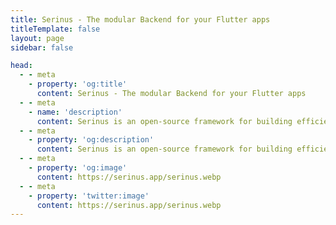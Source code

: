 ```yaml
---
title: Serinus - The modular Backend for your Flutter apps
titleTemplate: false
layout: page
sidebar: false

head:
  - - meta
    - property: 'og:title'
      content: Serinus - The modular Backend for your Flutter apps
  - - meta
    - name: 'description'
      content: Serinus is an open-source framework for building efficient and scalable backend applications powered by Dart.
  - - meta
    - property: 'og:description'
      content: Serinus is an open-source framework for building efficient and scalable backend applications powered by Dart.
  - - meta
    - property: 'og:image'
      content: https://serinus.app/serinus.webp
  - - meta
    - property: 'twitter:image'
      content: https://serinus.app/serinus.webp
---
```


<script setup>
  import Home from './components/home.vue';
</script>

<Home />
